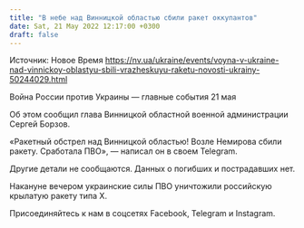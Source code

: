 ```yaml
---
title: "В небе над Винницкой областью сбили ракет оккупантов"
date: Sat, 21 May 2022 12:17:00 +0300
draft: false
---
```

Источник: Новое Время https://nv.ua/ukraine/events/voyna-v-ukraine-nad-vinnickoy-oblastyu-sbili-vrazheskuyu-raketu-novosti-ukrainy-50244029.html


Война России против Украины — главные события 21 мая

 Об этом сообщил глава Винницкой областной военной администрации Сергей Борзов.

«Ракетный обстрел над Винницкой областью! Возле Немирова сбили ракету. Сработала ПВО», — написал он в своем Telegram.

Другие детали не сообщаются. Данных о погибших и пострадавших нет.

Накануне вечером украинские силы ПВО уничтожили российскую крылатую ракету типа Х.

Присоединяйтесь к нам в соцсетях Facebook, Telegram и Instagram.
